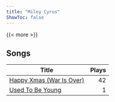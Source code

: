 ```yaml
---
title: "Miley Cyrus"
ShowToc: false
---
```


{{< more >}}

## Songs
Title | Plays 
----- | -----: 
[Happy Xmas (War Is Over)](/songs/happy-xmas-war-is-over) | 42
[Used To Be Young](/songs/used-to-be-young) | 1

